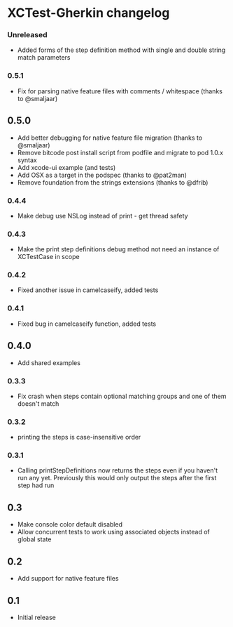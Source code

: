 # XCTest-Gherkin changelog

### Unreleased
+ Added forms of the step definition method with single and double string match parameters

### 0.5.1
+ Fix for parsing native feature files with comments / whitespace (thanks to @smaljaar)

## 0.5.0
+ Add better debugging for native feature file migration (thanks to @smaljaar)
+ Remove bitcode post install script from podfile and migrate to pod 1.0.x syntax
+ Add xcode-ui example (and tests)
+ Add OSX as a target in the podspec (thanks to @pat2man)
+ Remove foundation from the strings extensions (thanks to @dfrib)

### 0.4.4
+ Make debug use NSLog instead of print - get thread safety

### 0.4.3
+ Make the print step definitions debug method not need an instance of XCTestCase in scope

### 0.4.2
+ Fixed another issue in camelcaseify, added tests

### 0.4.1
+ Fixed bug in camelcaseify function, added tests

## 0.4.0
+ Add shared examples

### 0.3.3
+ Fix crash when steps contain optional matching groups and one of them doesn't match 

### 0.3.2
+ printing the steps is case-insensitive order

### 0.3.1
+ Calling printStepDefinitions now returns the steps even if you haven't run any yet. Previously this would only output the steps after the first step had run

## 0.3
+ Make console color default disabled
+ Allow concurrent tests to work using associated objects instead of global state

## 0.2
+ Add support for native feature files

## 0.1
+ Initial release

